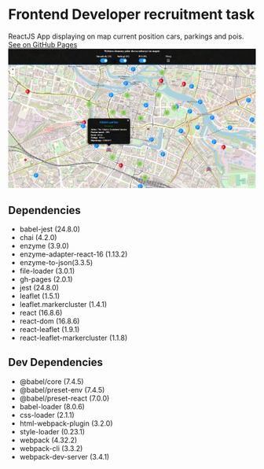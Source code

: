 # Frontend Developer recruitment task

ReactJS App displaying on map current position cars, parkings and pois.
[See on GitHub Pages](https://kamilgawron.github.io/zadanieE)
![alt text](https://raw.githubusercontent.com/kamilgawron/zadanieE/master/img/screen.png)
## Dependencies
- babel-jest (24.8.0)
- chai (4.2.0)
- enzyme (3.9.0)
- enzyme-adapter-react-16 (1.13.2)
- enzyme-to-json(3.3.5)
- file-loader (3.0.1)
- gh-pages (2.0.1)
- jest (24.8.0)
- leaflet (1.5.1)
- leaflet.markercluster (1.4.1)
- react (16.8.6)
- react-dom (16.8.6)
- react-leaflet (1.9.1)
- react-leaflet-markercluster (1.1.8)


## Dev Dependencies
- @babel/core (7.4.5)
-  @babel/preset-env (7.4.5)
-  @babel/preset-react (7.0.0)
- babel-loader (8.0.6)
- css-loader (2.1.1)
- html-webpack-plugin (3.2.0)
- style-loader (0.23.1)
- webpack (4.32.2)
- webpack-cli (3.3.2)
- webpack-dev-server (3.4.1)